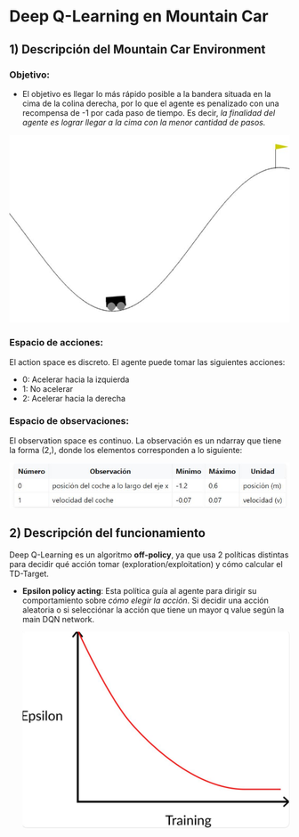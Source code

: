 # Deep Q-Learning en Mountain Car
## 1) Descripción del Mountain Car Environment
### **Objetivo**:
* El objetivo es llegar lo más rápido posible a la bandera situada en la cima de la colina derecha, por lo que el agente es penalizado con una recompensa de -1 por cada paso de tiempo.
Es decir, *la finalidad del agente es lograr llegar a la cima con la menor cantidad de pasos.*
<div align="center">
<img src="https://github.com/DianaMLlamocaZ/REINFORCEMENT_LEARNING/blob/main/DEEP-Q-LEARNING/DQL-MOUNTAIN_CAR/IMAGENES/mountain_car_env.JPG">
</div>

### **Espacio de acciones**:
El action space es discreto. El agente puede tomar las siguientes acciones:
- 0: Acelerar hacia la izquierda
- 1: No acelerar
- 2: Acelerar hacia la derecha

### **Espacio de observaciones**:
El observation space es continuo.
La observación es un ndarray que tiene la forma (2,), donde los elementos corresponden a lo siguiente:
<div align="center">
<img src="https://github.com/DianaMLlamocaZ/REINFORCEMENT_LEARNING/blob/main/DEEP-Q-LEARNING/DQL-MOUNTAIN_CAR/IMAGENES/env_mc.JPG">
</div>

## 2) Descripción del funcionamiento
Deep Q-Learning es un algoritmo **off-policy**, ya que usa 2 políticas distintas para decidir qué acción tomar (exploration/exploitation) y cómo calcular el TD-Target.
- **Epsilon policy acting**: Esta política guía al agente para dirigir su comportamiento sobre *cómo elegir la acción*. Si decidir una acción aleatoria o si selecciónar la acción que tiene un mayor q value según la main DQN network.

  ![](https://github.com/DianaMLlamocaZ/REINFORCEMENT_LEARNING/blob/main/Q-LEARNING/RL%20-%20TAXI/IMAGENES/EpsilonPolicy.JPG)
  

